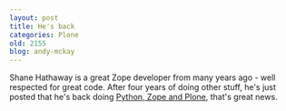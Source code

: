 ```yaml
---
layout: post
title: He's back
categories: Plone
old: 2155
blog: andy-mckay
---
```

<p>Shane Hathaway is a great Zope developer from many years ago - well respected for great code. After four years of doing other stuff, he's just posted that he's back doing <a href="http://shane.willowrise.com/archives/back-to-python-zope-and-plone/">Python, Zope and Plone</a>, that's great news.</p>
